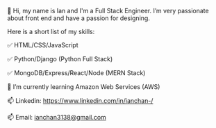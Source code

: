 👋 Hi, my name is Ian and I'm a Full Stack Engineer. I’m very passionate about front end and have a passion for designing.
 
 Here is a short list of my skills:
 
✅ HTML/CSS/JavaScript

✅ Python/Django (Python Full Stack)

✅ MongoDB/Express/React/Node (MERN Stack)
 
 🌱 I’m currently learning Amazon Web Services (AWS)
 
 📫 Linkedin: https://www.linkedin.com/in/ianchan-/ 
 
 📫 Email: ianchan3138@gmail.com

<!---
ianchan3/ianchan3 is a ✨ special ✨ repository because its `README.md` (this file) appears on your GitHub profile.
You can click the Preview link to take a look at your changes.
--->
